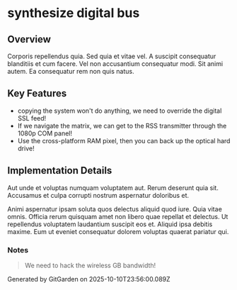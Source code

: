 # synthesize digital bus

## Overview
Corporis repellendus quia. Sed quia et vitae vel. A suscipit consequatur blanditiis et cum facere. Vel non accusantium consequatur modi. Sit animi autem. Ea consequatur rem non quis natus.

## Key Features
- copying the system won't do anything, we need to override the digital SSL feed!
- If we navigate the matrix, we can get to the RSS transmitter through the 1080p COM panel!
- Use the cross-platform RAM pixel, then you can back up the optical hard drive!

## Implementation Details
Aut unde et voluptas numquam voluptatem aut. Rerum deserunt quia sit. Accusamus et culpa corrupti nostrum aspernatur doloribus et.
 Animi aspernatur ipsam soluta quos delectus aliquid quod iure. Quia vitae omnis. Officia rerum quisquam amet non libero quae repellat et delectus. Ut repellendus voluptatem laudantium suscipit eos et. Aliquid ipsa debitis maxime. Eum ut eveniet consequatur dolorem voluptas quaerat pariatur qui.

### Notes
> We need to hack the wireless GB bandwidth!

Generated by GitGarden on 2025-10-10T23:56:00.089Z